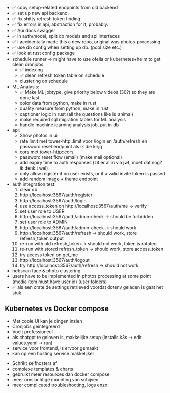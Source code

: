 * ✅ copy setup-related endpoints from old backend
* ✅ set up new api backend.
* ✅ fix shitty refresh token finding
* ✅ fix errors in api, abstraction for it, probably.
* ✅ Api docs swagger
* ✅ in auth/model, split db models and api interfaces
* ✅ I accidentally made this a new repo, original was photos-processing
* ✅ use db config when setting up db. (pool size etc.)
* ✅ look at rust config package
* schedule runner -> might have to use ofelia or kubernetes+helm to get clean cronjobs. 
  * ✅ indexing
  * ✅ clean refresh token table on schedule
  * clustering on schedule
* ML Analysis:
  * ✅ Make ML jobtype, give priority below videos (30?) so they are done last
  * color data from python, make in rust
  * quality measure from python, make in rust
  * captioner logic in rust (all the questions like is_animal)
  * make required sql migration tables for ML analysis
  * handle machine learning analysis job, put in db
* api:
    * Show photos in ui
    * rate limit met tower-http::limit voor /login en /auth/refresh en password reset endpoint als ik die krijg
    * cors met tower-http::cors
    * password reset flow (email) (make mail optional)
    * add expiry time to auth responses (zit er al in via jwt, moet dat nog? ik denk t wel)
    * only allow register if no user exists, or if a valid invite token is passed
    * add random image + theme endpoint
* auth integration test:
    1. clear db
    2. http://localhost:3567/auth/register
    3. http://localhost:3567/auth/login
    4. use access_token on http://localhost:3567/auth/me -> verify
    5. set user role to USER
    6. http://localhost:3567/auth/admin-check -> should be forbidden
    7. set user role to ADMIN
    8. http://localhost:3567/auth/admin-check -> should work
    9. http://localhost:3567/auth/refresh -> should work, store refresh_token output
    10. re-run with old refresh_token -> should not work, token is rotated
    11. re-run with stored refresh_token -> should work, store access_token
    12. try access token on get_me
    13. http://localhost:3567/auth/logout
    14. try http://localhost:3567/auth/refresh -> should not work
* hdbscan face & photo clustering
* users have to be implemented in photos processing at some point (media item must have user id) (user folders)
* ✅ als een crate de settings retrieved voordat dotenv geladen is gaat het stuk.


## Kubernetes vs Docker compose

+ Met coole UI kan je dingen inzien
+ Cronjobs geintegreerd
+ Voelt professioneel
+ als chatgpt te geloven is, makkelijke setup (installs k3s -> edit values.yaml -> run)
+ service voor frontend, is ervoor gemaakt
+ kan op een hosting service makkelijker

- Schrikt selfhosters af
- complexe templates & charts
- gebruikt meer resources dan docker compose
- meer omslachtige mounting van schijven
- meer complicated troubleshooting, logs enzo
